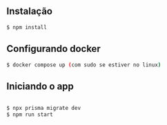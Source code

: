 

## Instalação

```bash
$ npm install
```

## Configurando docker

```bash
$ docker compose up (com sudo se estiver no linux)
```

## Iniciando o app

```bash

$ npx prisma migrate dev
$ npm run start
```
